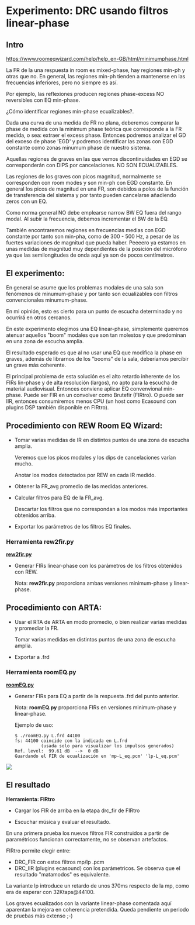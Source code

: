 # Experimento: DRC usando filtros linear-phase
 
## Intro

https://www.roomeqwizard.com/help/help_en-GB/html/minimumphase.html
 
La FR de la una respuesta in room es mixed-phase, hay regiones min-ph y otras que no. En general, las regiones min-ph tienden a mantenerse en las frecuencias inferiores, pero no siempre es así.
 
Por ejemplo, las reflexiones producen regiones phase-excess NO reversibles con EQ min-phase.
 
¿Cómo identificar regiones min-phase ecualizables?.

Dada una curva de una medida de FR no plana, deberemos comparar la phase de medida con la minimum phase teórica que corresponde a la FR medida, o sea: extraer el excess phase. Entonces podremos analizar el GD del exceso de phase 'EGD' y podremos identificar las zonas con EGD constante como zonas minumum phase de nuestro sistema.
 
Aquellas regiones de graves en las que vemos discontinuidades en EGD se corresponderán con DIPS por cancelaciones. NO SON ECUALIZABLES.
 
Las regiones de los graves con picos magnitud, normalmente se corresponden con room modes y son min-ph con EGD constante. En general los picos de magnitud en una FR, son debidos a polos de la función de transferencia del sistema y por tanto pueden cancelarse añadiendo zeros con un EQ.
 
Como norma general NO debe emplearse narrow BW EQ fuera del rango modal. Al subir la frecuencia, debemos incrementar el BW de la EQ.
 
También encontraremos regiones en frecuencias medias con EGD constante por tanto son min-pha, como de 300 - 500 Hz, a pesar de las fuertes variaciones de magnitud que pueda haber. Peeeero ya estamos en unas medidas de magnitud muy dependientes de la posición del micrófono ya que las semilongitudes de onda aquí ya son de pocos centímetros.
 
## El experimento:
 
En general se asume que los problemas modales de una sala son fenómenos de minumum-phase y por tanto son ecualizables con filtros convencionales minumum-phase.
 
En mi opinión, esto es cierto para un punto de escucha determinado y no ocurrirá en otros cercanos.
 
En este experimento elegimos una EQ linear-phase, simplemente queremos atenuar aquellos "boom" modales que son tan molestos y que predominan en una zona de escucha amplia.
 
El resultado esperado es que al no usar una EQ que modifica la phase en graves, además de librarnos de los "booms" de la sala, deberíamos percibir un grave más coherente.

El principal problema de esta solución es el alto retardo inherente de los FIRs lin-phase y de alta resolución (largos), no apto para la escucha de material audiovisual. Entonces conviene aplicar EQ convenvional min-phase. Puede ser FIR en un convolver como Brutefir (FIRtro). O puede ser IIR, entonces consumiremos menos CPU (un host como Ecasound con plugins DSP también disponible en FIRtro).

## Procedimiento con REW Room EQ Wizard:
 
- Tomar varias medidas de IR en distintos puntos de una zona de escucha amplia.

    Veremos que los picos modales y los dips de cancelaciones varían mucho. 

    Anotar los modos detectados por REW en cada IR medido.
 
- Obtener la FR_avg promedio de las medidas anteriores.
 
- Calcular filtros para EQ de la FR_avg.
 
    Descartar los filtros que no correspondan a los modos más importantes obtenidos arriba.
 
- Exportar los parámetros de los filtros EQ finales.
 
### Herramienta rew2fir.py

**[rew2fir.py](https://github.com/Rsantct/DRC/blob/master/drc_lin-pha/rew2fir.py)**
 
- Generar FIRs linear-phase con los parámetros de los filtros obtenidos con REW.

    Nota: **rew2fir.py** proporciona ambas versiones minimum-phase y linear-phase.

## Procedimiento con ARTA:
 
- Usar el RTA de ARTA en modo promedio, o bien realizar varias medidas y promediar la FR.

    Tomar varias medidas en distintos puntos de una zona de escucha amplia.

- Exportar a .frd
  
### Herramienta roomEQ.py

**[roomEQ.py](https://github.com/Rsantct/DRC/blob/master/drc_lin-pha/roomEQ.py)**
 
- Generar FIRs para EQ a partir de la respuesta .frd del punto anterior.

    Nota: **roomEQ.py** proporciona FIRs en versiones minimum-phase y linear-phase.

    Ejemplo de uso:
    
    ```    
    $ ./roomEQ.py L.frd 44100
    fs: 44100 coincide con la indicada en L.frd
              (usada solo para visualizar los impulsos generados)
    Ref. level:  99.61 dB  -->  0 dB
    Guardando el FIR de ecualización en 'mp-L_eq.pcm' 'lp-L_eq.pcm'
    ```    

![](https://github.com/Rsantct/DRC/blob/master/drc_lin-pha/roomEQ.png)

## El resultado

**Herramienta: FIRtro**
 
- Cargar los FIR de arriba en la etapa drc_fir de FIRtro

- Escuchar música y evaluar el resultado.

En una primera prueba los nuevos filtros FIR construidos a partir de paramétricos funcionan correctamente, no se observan artefactos.

FIRtro permite elegir entre:
- DRC_FIR con estos filtros mp/lp .pcm
- DRC_IIR (plugins ecasound) con los parámetricos. Se observa que el resultado "matamodos" es equivalente.

La variante lp introduce un retardo de unos 370ms respecto de la mp, como era de esperar con 32Ktaps@44100.

Los graves ecualizados con la variante linear-phase comentada aquí aparentan la mejora en coherencia pretendida. Queda pendiente un periodo de pruebas más extenso ;-)







